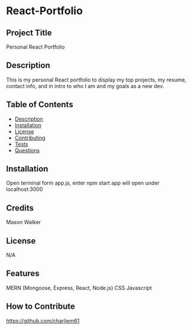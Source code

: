 # React-Portfolio
## Project Title
     
Personal React Portfolio

## Description

This is my personal React portfolio to display my top projects, my resume, contact info, and in intro to who I am and my goals as a new dev.
## Table of Contents
- [Description](#description)
- [Installation](#installation)
- [License](#license)
- [Contributing](#contributing)
- [Tests](#tests)
- [Questions](#questions)

## Installation

Open terminal form app.js, enter npm start app will open under localhost:3000

## Credits

Mason Walker

## License

N/A

## Features

MERN (Mongoose, Express, React, Node.js)
CSS
Javascript

## How to Contribute

https://github.com/charliem61